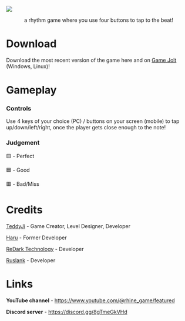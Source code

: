![](https://user-images.githubusercontent.com/112517587/210004090-e8d9c17e-c305-4b92-be97-4b095ddee639.png)
<p align="center">
a rhythm game where you use four buttons to tap to the beat!
</p>

# Download
Download the most recent version of the game here and on [Game Jolt](https://gamejolt.com/games/rhine/801760) (Windows, Linux)!

# Gameplay
### Controls
Use 4 keys of your choice (PC) / buttons on your screen (mobile) to tap up/down/left/right, once the player gets close enough to the note!

### Judgement
🟨 - Perfect

🟦 - Good

🟥 - Bad/Miss 
 
 # Credits
[TeddyJi](https://github.com/TeddyJi) - Game Creator, Level Designer, Developer

[Haru](https://github.com/Haru1753) - Former Developer

[ReDark Technology](https://github.com/ReDarkTechnology) - Developer

[Ruslank](https://github.com/Ruslank122) - Developer

# Links
**YouTube channel** - https://www.youtube.com/@rhine_game/featured

**Discord server** - https://discord.gg/8gTmeGkVHd
